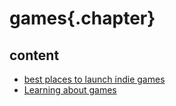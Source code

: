 
# games{.chapter}

## content

- [best places to launch indie games](launch_indie_games.md)
- [Learning about games](learning_about_games.md)
